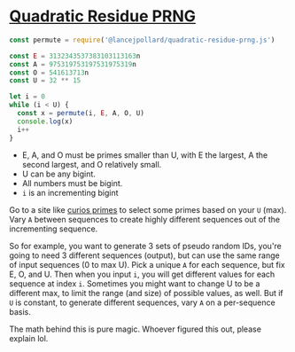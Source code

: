 
# [Quadratic Residue PRNG](https://preshing.com/20121224/how-to-generate-a-sequence-of-unique-random-integers/)

```js
const permute = require('@lancejpollard/quadratic-residue-prng.js')

const E = 3132343537383103113163n
const A = 975319753197531975319n
const O = 541613713n
const U = 32 ** 15

let i = 0
while (i < U) {
  const x = permute(i, E, A, O, U)
  console.log(x)
  i++
}
```

- E, A, and O must be primes smaller than U, with E the largest, A the second largest, and O relatively small.
- U can be any bigint.
- All numbers must be bigint.
- `i` is an incrementing bigint

Go to a site like [curios primes](https://primes.utm.edu/curios/index.php?start=8&stop=9) to select some primes based on your `U` (max). Vary `A` between sequences to create highly different sequences out of the incrementing sequence.

So for example, you want to generate 3 sets of pseudo random IDs, you're going to need 3 different sequences (output), but can use the same range of input sequences (0 to max U). Pick a unique `A` for each sequence, but fix E, O, and U. Then when you input `i`, you will get different values for each sequence at index `i`. Sometimes you might want to change U to be a different max, to limit the range (and size) of possible values, as well. But if `U` is constant, to generate different sequences, vary `A` on a per-sequence basis.

The math behind this is pure magic. Whoever figured this out, please explain lol.

